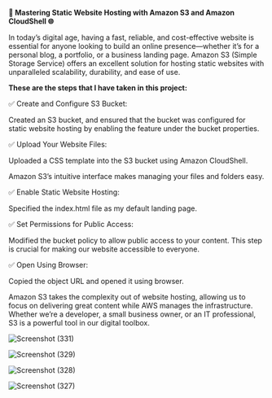 **🚀 Mastering Static Website Hosting with Amazon S3 and Amazon CloudShell 🌐**


In today’s digital age, having a fast, reliable, and cost-effective website is essential for anyone looking to build an online presence—whether it’s for a personal blog, a portfolio, or a business landing page. Amazon S3 (Simple Storage Service) offers an excellent solution for hosting static websites with unparalleled scalability, durability, and ease of use.


**These are the steps that I have taken in this project:**

✅ Create and Configure S3 Bucket:

Created an S3 bucket, and ensured that the bucket was configured for static website hosting by enabling the feature under the bucket properties.

✅ Upload Your Website Files:

Uploaded a CSS template into the S3 bucket using Amazon CloudShell.

Amazon S3’s intuitive interface makes managing your files and folders easy.

✅ Enable Static Website Hosting:

Specified the index.html file as my default landing page. 

✅ Set Permissions for Public Access:

Modified the bucket policy to allow public access to your content. This step is crucial for making our website accessible to everyone.

✅ Open Using Browser:

Copied the object URL and opened it using browser.



Amazon S3 takes the complexity out of website hosting, allowing us to focus on delivering great content while AWS manages the infrastructure. Whether we’re a developer, a small business owner, or an IT professional, S3 is a powerful tool in our digital toolbox.

![Screenshot (331)](https://github.com/user-attachments/assets/6cfd930a-d966-4b2d-87e5-f5d426f7b059)

![Screenshot (329)](https://github.com/user-attachments/assets/a32bbaa9-615d-4de6-969c-65371b7e0f7d)

![Screenshot (328)](https://github.com/user-attachments/assets/a0a38d88-f4cd-41d7-b0ef-b7144cbdd392)

![Screenshot (327)](https://github.com/user-attachments/assets/29bccd7f-cf4d-46e0-833a-94aef88045b3)
